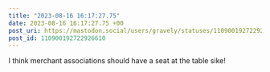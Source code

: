 ```yaml
---
title: "2023-08-16 16:17:27.75"
date: 2023-08-16 16:17:27.75 +00
post_uri: https://mastodon.social/users/gravely/statuses/110900192722926610
post_id: 110900192722926610
---
```

I think merchant associations should have a seat at the table sike!


